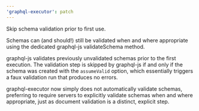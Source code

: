 ```yaml
---
'graphql-executor': patch
---
```


Skip schema validation prior to first use.

Schemas can (and should!) still be validated when and where appropriate using the dedicated graphql-js validateSchema method.

graphql-js validates previously unvalidated schemas prior to the first execution. The validation step is skipped by graphql-js if and only if the schema was created with the `assumeValid` option, which essentially triggers a faux validation run that produces no errors.

graphql-executor now simply does not automatically validate schemas, preferring to require servers to explicitly validate schemas when and where appropriate, just as document validation is a distinct, explicit step.
